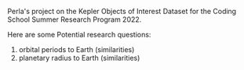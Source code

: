 Perla's project on the Kepler Objects of Interest Dataset for the Coding School Summer Research Program 2022.

Here are some Potential research questions:
1. orbital periods to Earth (similarities)
2. planetary radius to Earth (similarities)

